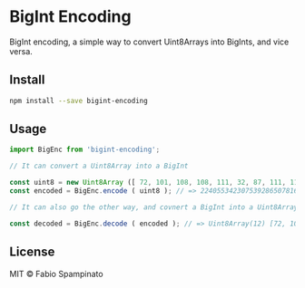 # BigInt Encoding

BigInt encoding, a simple way to convert Uint8Arrays into BigInts, and vice versa.

## Install

```sh
npm install --save bigint-encoding
```

## Usage

```ts
import BigEnc from 'bigint-encoding';

// It can convert a Uint8Array into a BigInt

const uint8 = new Uint8Array ([ 72, 101, 108, 108, 111, 32, 87, 111, 114, 108, 100, 33 ]);
const encoded = BigEnc.encode ( uint8 ); // => 22405534230753928650781647905n

// It can also go the other way, and covnert a BigInt into a Uint8Array

const decoded = BigEnc.decode ( encoded ); // => Uint8Array(12) [72, 101, 108, 108, 111, 32, 87, 111, 114, 108, 100, 33]
```

## License

MIT © Fabio Spampinato
